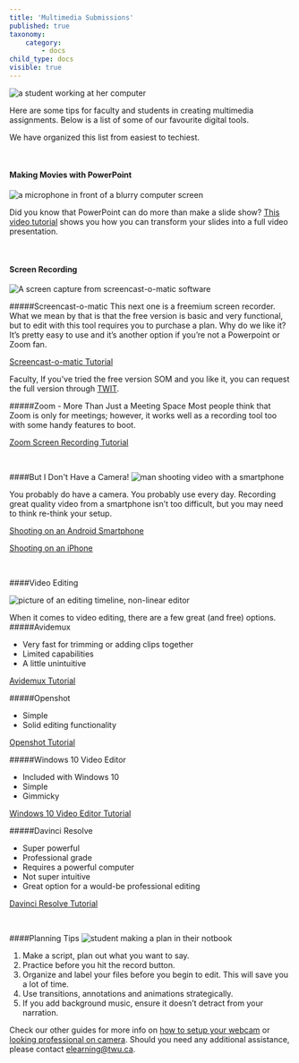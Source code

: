 ```yaml
---
title: 'Multimedia Submissions'
published: true
taxonomy:
    category:
        - docs
child_type: docs
visible: true
---
```

![a student working at her computer](multimedia.jpg  "multimedia" )


Here are some tips for faculty and students in creating multimedia assignments. Below is a list of some of our favourite digital tools.

We have organized this list from easiest to techiest.

<p>&nbsp;</p>   

#### Making Movies with PowerPoint
![a microphone in front of a blurry computer screen](powerpoint.jpg "PowerPoint")

Did you know that PowerPoint can do more than make a slide show?  [This video tutorial](https://youtu.be/D8JV3w4TOVw)  shows you how you can transform your slides into a full video presentation.

<p>&nbsp;</p>

#### Screen Recording
![A screen capture from screencast-o-matic software](screencast-o-matic.jpg "PowerPoint")

#####Screencast-o-matic
This next one is a freemium screen recorder.  What we mean by that is that the free version is basic and very functional, but to edit with this tool requires you to purchase a plan.  Why do we like it?  It’s pretty easy to use and it’s another option if you’re not a Powerpoint or Zoom fan.

[Screencast-o-matic Tutorial](https://screencast-o-matic.com/tutorial/welcome-to-screencast-o-matic)

Faculty, If you've tried the free version SOM and you like it, you can request the full version through [TWIT](https://trinitywestern.teamdynamix.com/TDClient/1904/Portal/KB/ArticleDet?ID=16267).

#####Zoom - More Than Just a Meeting Space
Most people think that Zoom is only for meetings; however, it works well as a recording tool too with some handy features to boot.  

[Zoom Screen Recording Tutorial](https://youtu.be/yii4M5204SE)

<p>&nbsp;</p>   

####But I Don't Have a Camera!
![man shooting video with a smartphone](phone.jpg  "multimedia" )

You probably do have a camera. You probably use every day. Recording great quality video from a smartphone isn’t too difficult, but you may need to think re-think your setup.

[Shooting on an Android Smartphone](https://youtu.be/8YiwBsTQ_c0)

[Shooting on an iPhone](https://youtu.be/Co21Gw7zqNY)

<p>&nbsp;</p>

####Video Editing

![picture of an editing timeline, non-linear editor](editing.jpg)

When it comes to video editing, there are a few great (and free) options.
#####Avidemux
* Very fast for trimming or adding clips together
* Limited capabilities
* A little unintuitive

[Avidemux Tutorial](https://web.microsoftstream.com/video/3cb88467-895c-4ab9-8e43-47b171714d48)

#####Openshot
* Simple
* Solid editing functionality

[Openshot Tutorial](https://youtu.be/TeKRsMO_6Rw)

#####Windows 10 Video Editor
* Included with Windows 10
* Simple
* Gimmicky

[Windows 10 Video Editor Tutorial](https://youtu.be/t6yQwLuoO3w)

#####Davinci Resolve
* Super powerful
* Professional grade
* Requires a powerful computer
* Not super intuitive
* Great option for a would-be professional editing

[Davinci Resolve Tutorial](https://youtu.be/63Ln33O4p4c)

<p>&nbsp;</p>

####Planning Tips
![student making a plan in their notbook](planning.jpg)
1. Make a script, plan out what you want to say.
2. Practice before you hit the record button.
3. Organize and label your files before you begin to edit. This will save you a lot of time.
4. Use transitions, annotations and animations strategically.
5. If you add background music, ensure it doesn’t detract from your narration.


Check our other guides for more info on [how to setup your webcam](https://create.twu.ca/help/online-learning-on-ramp/quick-start-guides/video) or [looking professional on camera](https://create.twu.ca/help/online-learning-on-ramp/quick-start-guides/on-screen). Should you need any additional assistance, please contact [elearning@twu.ca](mailto:elearning@twu.ca).
